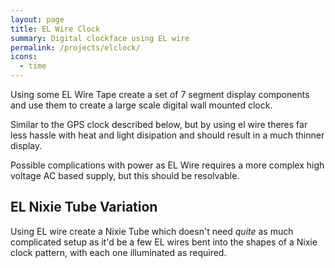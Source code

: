 ```yaml
---
layout: page
title: EL Wire Clock
summary: Digital clockface using EL wire
permalink: /projects/elclock/
icons: 
  - time
--- 
```


Using some EL Wire Tape create a set of 7 segment display components and use them to create a large scale digital wall mounted clock.

Similar to the GPS clock described below, but by using el wire theres far less hassle with heat and light disipation and should result in a much thinner display.

Possible complications with power as EL Wire requires a more complex high voltage AC based supply, but this should be resolvable.


## EL Nixie Tube Variation

Using EL wire create a Nixie Tube which doesn't need *quite* as much complicated setup as it'd be a few EL wires bent into the 
shapes of a Nixie clock pattern, with each one illuminated as required.